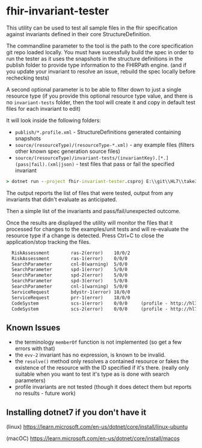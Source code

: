 # fhir-invariant-tester
This utility can be used to test all sample files in the fhir specification against 
invariants defined in their core StructureDefinition.

The commandline parameter to the tool is the path to the core specification git repo loaded locally.
You must have sucessfully build the spec in order to run the tester as it uses
the snapshots in the structure definitions in the publish folder to provide type
information to the FHIRPath engine. 
(and if you update your invariant to resolve an issue, rebuild the spec locally before rechecking tests)

A second optional parameter is to be able to filter down to just a single resource type
(if you provide this optional resource type value, and there is no `invariant-tests` folder, 
then the tool will create it and copy in default test files for each invariant to edit)

It will look inside the following folders:
* `publish/*.profile.xml` - StructureDefinitions generated containing snapshots
* `source/(resourceType)/(resourceType-*.xml)` - any example files (filters other known spec generation source files)
* `source/(resourceType)/invariant-tests/(invariantKey).[*.](pass|fail).(xml|json)` - test files that pass or fail the specified invariant

``` cmd
> dotnet run --project fhir-invariant-tester.csproj E:\\git\\HL7\\take3-core-r5 Questionnaire
```

The output reports the list of files that were tested, output from any invariants that didn't evaluate as anticipated.

Then a simple list of the invariants and pass/fail/unexpected outcome.

Once the results are displayed the utility will monitor the files that it processed for changes to the examples/unit tests and will 
re-evaluate the resource type if a change is detected.
Press Ctrl+C to close the application/stop tracking the files.

``` txt
  RiskAssessment        ras-2(error)    10/0/2
  RiskAssessment        ras-1(error)    0/0/0
  SearchParameter       cnl-0(warning)  5/0/0
  SearchParameter       spd-1(error)    5/0/0
  SearchParameter       spd-2(error)    5/0/0
  SearchParameter       spd-3(error)    5/0/0
  SearchParameter       cnl-1(warning)  5/0/0
  ServiceRequest        bdystr-1(error) 18/0/0
  ServiceRequest        prr-1(error)    18/0/0
  CodeSystem            scs-1(error)    0/0/0     (profile - http://hl7.org/fhir/StructureDefinition/shareablecodesystem)
  CodeSystem            scs-2(error)    0/0/0     (profile - http://hl7.org/fhir/StructureDefinition/shareablecodesystem)
```

## Known Issues
* the terminology `memberOf` function is not implemented (so get a few errors with that)
* the `evv-2` invariant has no expression, is known to be invalid.
* the `resolve()` method only resolves a contained resource or fakes the existence of the resource
with the ID specified if it's there. (really only suitable when you want to test it's type as is done with search parameters)
* profile invariants are not tested (though it does detect them but reports no results - future work)

## Installing dotnet7 if you don't have it
(linux)
https://learn.microsoft.com/en-us/dotnet/core/install/linux-ubuntu

(macOC)
https://learn.microsoft.com/en-us/dotnet/core/install/macos
